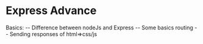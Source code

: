 # Express Advance 
Basics: 
-- Difference between nodeJs and Express
-- Some basics routing
-- Sending responses of html=>css/js


 
